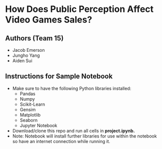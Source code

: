 # How Does Public Perception Affect Video Games Sales?

## Authors (Team 15)
- Jacob Emerson
- Jungho Yang
- Aiden Sui

## Instructions for Sample Notebook
- Make sure to have the following Python libraries installed:
  - Pandas
  - Numpy
  - Scikit-Learn
  - Gensim
  - Matplotlib
  - Seaborn
  - Jupyter Notebook
- Download/clone this repo and run all cells in **project.ipynb.**
- Note: Notebook will install further libraries for use within the notebook so have an internet connection while running it.
